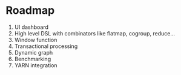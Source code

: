 # Roadmap

1. UI dashboard
2. High level DSL with combinators like flatmap, cogroup, reduce...
3. Window function
4. Transactional processing
5. Dynamic graph 
6. Benchmarking
7. YARN integration
